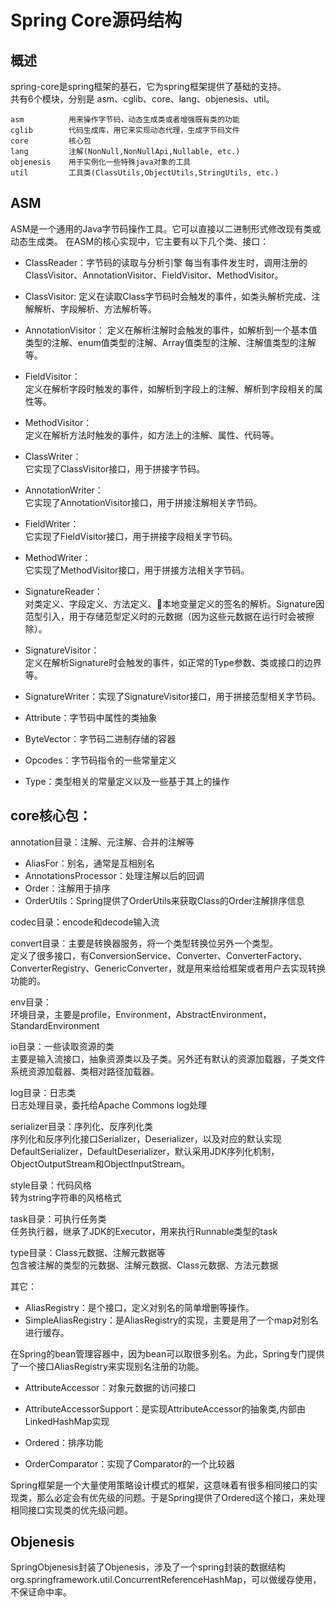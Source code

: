 # Spring Core源码结构

## 概述
spring-core是spring框架的基石，它为spring框架提供了基础的支持。  
共有6个模块，分别是 asm、cglib、core、lang、objenesis、util。
```
asm          用来操作字节码，动态生成类或者增强既有类的功能
cglib        代码生成库，用它来实现动态代理，生成字节码文件
core         核心包
lang         注解(NonNull,NonNullApi,Nullable, etc.)
objenesis    用于实例化一些特殊java对象的工具
util         工具类(ClassUtils,ObjectUtils,StringUtils, etc.)
```

## ASM
ASM是一个通用的Java字节码操作工具。它可以直接以二进制形式修改现有类或动态生成类。
在ASM的核心实现中，它主要有以下几个类、接口：  

- ClassReader：字节码的读取与分析引擎
每当有事件发生时，调用注册的ClassVisitor、AnnotationVisitor、FieldVisitor、MethodVisitor。  

- ClassVisitor: 
定义在读取Class字节码时会触发的事件，如类头解析完成、注解解析、字段解析、方法解析等。  

- AnnotationVisitor：
定义在解析注解时会触发的事件，如解析到一个基本值类型的注解、enum值类型的注解、Array值类型的注解、注解值类型的注解等。  

- FieldVisitor：  
定义在解析字段时触发的事件，如解析到字段上的注解、解析到字段相关的属性等。

- MethodVisitor：  
定义在解析方法时触发的事件，如方法上的注解、属性、代码等。  

- ClassWriter：  
它实现了ClassVisitor接口，用于拼接字节码。  

- AnnotationWriter：  
它实现了AnnotationVisitor接口，用于拼接注解相关字节码。  

- FieldWriter：  
它实现了FieldVisitor接口，用于拼接字段相关字节码。  

- MethodWriter：  
它实现了MethodVisitor接口，用于拼接方法相关字节码。  

- SignatureReader：  
对类定义、字段定义、方法定义、本地变量定义的签名的解析。Signature因范型引入，用于存储范型定义时的元数据（因为这些元数据在运行时会被擦除）。  

- SignatureVisitor：  
定义在解析Signature时会触发的事件，如正常的Type参数、类或接口的边界等。  

- SignatureWriter：实现了SignatureVisitor接口，用于拼接范型相关字节码。
- Attribute：字节码中属性的类抽象
- ByteVector：字节码二进制存储的容器
- Opcodes：字节码指令的一些常量定义
- Type：类型相关的常量定义以及一些基于其上的操作

## core核心包：
annotation目录：注解、元注解、合并的注解等  

- AliasFor：别名，通常是互相别名
- AnnotationsProcessor：处理注解以后的回调
- Order：注解用于排序
- OrderUtils：Spring提供了OrderUtils来获取Class的Order注解排序信息  

codec目录：encode和decode输入流  

convert目录：主要是转换器服务，将一个类型转换位另外一个类型。  
定义了很多接口，有ConversionService、Converter、ConverterFactory、ConverterRegistry、GenericConverter，就是用来给给框架或者用户去实现转换功能的。  

env目录：  
环境目录，主要是profile，Environment，AbstractEnvironment，StandardEnvironment  

io目录：一些读取资源的类  
主要是输入流接口，抽象资源类以及子类。另外还有默认的资源加载器，子类文件系统资源加载器、类相对路径加载器。  

log目录：日志类  
日志处理目录，委托给Apache Commons log处理   

serializer目录：序列化、反序列化类   
序列化和反序列化接口Serializer，Deserializer，以及对应的默认实现DefaultSerializer，DefaultDeserializer，默认采用JDK序列化机制，ObjectOutputStream和ObjectInputStream。    

style目录：代码风格  
转为string字符串的风格格式  

task目录：可执行任务类  
任务执行器，继承了JDK的Executor，用来执行Runnable类型的task  

type目录：Class元数据、注解元数据等  
包含被注解的类型的元数据、注解元数据、Class元数据、方法元数据  

其它： 

- AliasRegistry：是个接口，定义对别名的简单增删等操作。
- SimpleAliasRegistry：是AliasRegistry的实现，主要是用了一个map对别名进行缓存。  

在Spring的bean管理容器中，因为bean可以取很多别名。为此，Spring专门提供了一个接口AliasRegistry来实现别名注册的功能。

- AttributeAccessor：对象元数据的访问接口
- AttributeAccessorSupport：是实现AttributeAccessor的抽象类,内部由LinkedHashMap实现

- Ordered：排序功能
- OrderComparator：实现了Comparator的一个比较器  

Spring框架是一个大量使用策略设计模式的框架，这意味着有很多相同接口的实现类，那么必定会有优先级的问题。于是Spring提供了Ordered这个接口，来处理相同接口实现类的优先级问题。

## Objenesis
SpringObjenesis封装了Objenesis，涉及了一个spring封装的数据结构org.springframework.util.ConcurrentReferenceHashMap，可以做缓存使用，不保证命中率。

